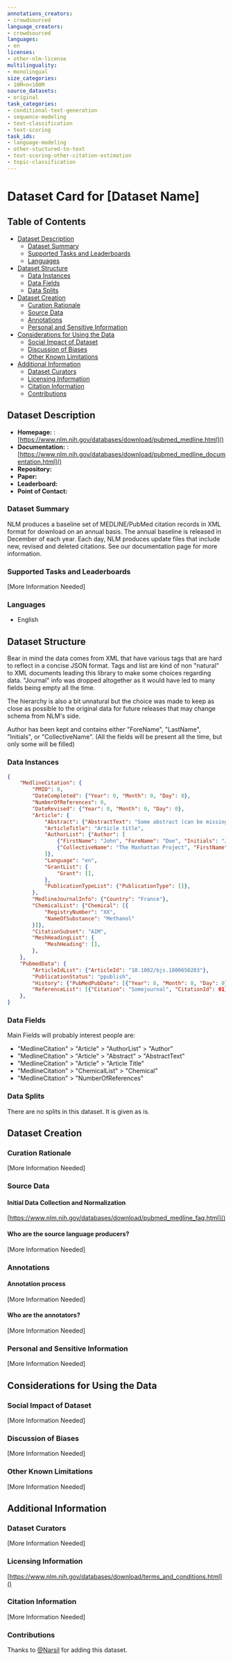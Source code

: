 ```yaml
---
annotations_creators:
- crowdsourced
language_creators:
- crowdsourced
languages:
- en
licenses:
- other-nlm-license
multilinguality:
- monolingual
size_categories:
- 10M<n<100M
source_datasets:
- original
task_categories:
- conditional-text-generation
- sequence-modeling
- text-classification
- text-scoring
task_ids:
- language-modeling
- other-stuctured-to-text
- text-scoring-other-citation-estimation
- topic-classification
---
```


# Dataset Card for [Dataset Name]

## Table of Contents
- [Dataset Description](#dataset-description)
  - [Dataset Summary](#dataset-summary)
  - [Supported Tasks and Leaderboards](#supported-tasks-and-leaderboards)
  - [Languages](#languages)
- [Dataset Structure](#dataset-structure)
  - [Data Instances](#data-instances)
  - [Data Fields](#data-fields)
  - [Data Splits](#data-splits)
- [Dataset Creation](#dataset-creation)
  - [Curation Rationale](#curation-rationale)
  - [Source Data](#source-data)
  - [Annotations](#annotations)
  - [Personal and Sensitive Information](#personal-and-sensitive-information)
- [Considerations for Using the Data](#considerations-for-using-the-data)
  - [Social Impact of Dataset](#social-impact-of-dataset)
  - [Discussion of Biases](#discussion-of-biases)
  - [Other Known Limitations](#other-known-limitations)
- [Additional Information](#additional-information)
  - [Dataset Curators](#dataset-curators)
  - [Licensing Information](#licensing-information)
  - [Citation Information](#citation-information)
  - [Contributions](#contributions)

## Dataset Description

- **Homepage:** : [https://www.nlm.nih.gov/databases/download/pubmed_medline.html]()
- **Documentation:** : [https://www.nlm.nih.gov/databases/download/pubmed_medline_documentation.html]()
- **Repository:**
- **Paper:**
- **Leaderboard:**
- **Point of Contact:**

### Dataset Summary

NLM produces a baseline set of MEDLINE/PubMed citation records in XML format for download on an annual basis. The annual baseline is released in December of each year. Each day, NLM produces update files that include new, revised and deleted citations. See our documentation page for more information.

### Supported Tasks and Leaderboards

[More Information Needed]

### Languages

- English

## Dataset Structure

Bear in mind the data comes from XML that have various tags that are hard to reflect
in a concise JSON format. Tags and list are kind of non "natural" to XML documents
leading this library to make some choices regarding data. "Journal" info was dropped
altogether as it would have led to many fields being empty all the time.

The hierarchy is also a bit unnatural but the choice was made to keep as close as
possible to the original data for future releases that may change schema from NLM's side.

Author has been kept and contains either "ForeName", "LastName", "Initials", or "CollectiveName".
(All the fields will be present all the time, but only some will be filled)

### Data Instances

```json
{
    "MedlineCitation": {
        "PMID": 0,
        "DateCompleted": {"Year": 0, "Month": 0, "Day": 0},
        "NumberOfReferences": 0,
        "DateRevised": {"Year": 0, "Month": 0, "Day": 0},
        "Article": {
            "Abstract": {"AbstractText": "Some abstract (can be missing)" },
            "ArticleTitle": "Article title",
            "AuthorList": {"Author": [
                {"FirstName": "John", "ForeName": "Doe", "Initials": "JD", "CollectiveName": ""}
                {"CollectiveName": "The Manhattan Project", "FirstName": "", "ForeName": "", "Initials": ""}
            ]},
            "Language": "en",
            "GrantList": {
                "Grant": [],
            },
            "PublicationTypeList": {"PublicationType": []},
        },
        "MedlineJournalInfo": {"Country": "France"},
        "ChemicalList": {"Chemical": [{
            "RegistryNumber": "XX",
            "NameOfSubstance": "Methanol"
        }]},
        "CitationSubset": "AIM",
        "MeshHeadingList": {
            "MeshHeading": [],
        },
    },
    "PubmedData": {
        "ArticleIdList": {"ArticleId": "10.1002/bjs.1800650203"},
        "PublicationStatus": "ppublish",
        "History": {"PubMedPubDate": [{"Year": 0, "Month": 0, "Day": 0}]},
        "ReferenceList": [{"Citation": "Somejournal", "CitationId": 01}],
    },
}
```

### Data Fields

Main Fields will probably interest people are:

- "MedlineCitation" > "Article" > "AuthorList" > "Author"
- "MedlineCitation" > "Article" > "Abstract" > "AbstractText"
- "MedlineCitation" > "Article" > "Article Title"
- "MedlineCitation" > "ChemicalList" > "Chemical"
- "MedlineCitation" > "NumberOfReferences"

### Data Splits

There are no splits in this dataset. It is given as is.

## Dataset Creation

### Curation Rationale

[More Information Needed]

### Source Data

#### Initial Data Collection and Normalization

[https://www.nlm.nih.gov/databases/download/pubmed_medline_faq.html]()

#### Who are the source language producers?

[More Information Needed]

### Annotations

#### Annotation process

[More Information Needed]

#### Who are the annotators?

[More Information Needed]

### Personal and Sensitive Information

[More Information Needed]

## Considerations for Using the Data

### Social Impact of Dataset

[More Information Needed]

### Discussion of Biases

[More Information Needed]

### Other Known Limitations

[More Information Needed]

## Additional Information

### Dataset Curators

[More Information Needed]

### Licensing Information

[https://www.nlm.nih.gov/databases/download/terms_and_conditions.html]()

### Citation Information

[More Information Needed]

### Contributions

Thanks to [@Narsil](https://github.com/Narsil) for adding this dataset.